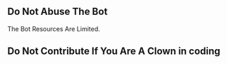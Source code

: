 ## Do Not Abuse The Bot
The Bot Resources Are Limited.

## Do Not Contribute If You Are A Clown in coding
